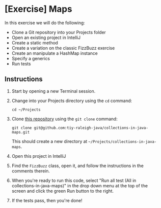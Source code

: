 # [Exercise] Maps

In this exercise we will do the following:

* Clone a Git repository into your Projects folder
* Open an existing project in IntelliJ
* Create a static method
* Create a variation on the classic FizzBuzz exercise
* Create an manipulate a HashMap instance
* Specify a generics
* Run tests

## Instructions

1. Start by opening a new Terminal session.

2. Change into your Projects directory using the `cd` command:

	`cd ~/Projects`

3. Clone [this repository](https://github.com/tiy-raleigh-java/collections-in-java-maps) using the `git clone` command:

	`git clone git@github.com:tiy-raleigh-java/collections-in-java-maps.git`

	This should create a new directory at `~/Projects/collections-in-java-maps`.

4. Open this project in IntelliJ

5. Find the `FizzBuzz` class, open it, and follow the instructions in the comments therein.

6. When you're ready to run this code, select "Run all test (All in collections-in-java-maps)" in the drop down menu at the top of the screen and click the green Run button to the right.

7. If the tests pass, then you're done!